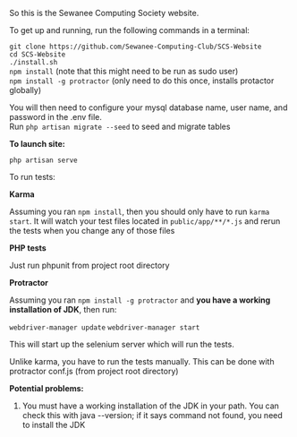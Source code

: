 So this is the Sewanee Computing Society website. 

To get up and running, run the following commands in a terminal:

`git clone https://github.com/Sewanee-Computing-Club/SCS-Website`<br>
`cd SCS-Website`<br>
`./install.sh`<br>
`npm install` (note that this might need to be run as sudo user)<br>
`npm install -g protractor` (only need to do this once, installs protactor globally)<br>

You will then need to configure your mysql database name,
user name, and password in the .env file. <br>
Run `php artisan migrate --seed` to seed and migrate tables

<strong>To launch site:</strong>

`php artisan serve`

To run tests:

<strong>Karma</strong>

Assuming you ran `npm install`, then you should only 
have to run `karma start`. It will watch your test files 
located in `public/app/**/*.js` and rerun the tests when you change
any of those files

<strong>PHP tests</strong>

Just run phpunit from project root directory 

<strong>Protractor</strong>

Assuming you ran `npm install -g protractor` and <strong>you have a working installation of JDK</strong>, then run:

`webdriver-manager update`
`webdriver-manager start`

This will start up the selenium server which will run the tests.

Unlike karma, you have to run the tests manually.
This can be done with protractor conf.js (from project root directory)

<strong>Potential problems:</strong>

1. You must have a working installation of the JDK in your path.
You can check this with java --version; if it says command not found, you need to install the JDK

